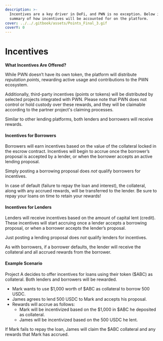 ```yaml
---
description: >-
  Incentives are a key driver in DeFi, and PWN is no exception. Below is a
  summary of how incentives will be accounted for on the platform.
cover: ../../.gitbook/assets/Points_Final_3.gif
coverY: 0
---
```


# Incentives

**What Incentives Are Offered?**

While PWN doesn’t have its own token, the platform will distribute _reputation points_, rewarding active usage and contributions to the PWN ecosystem.

Additionally, third-party incentives (points or tokens) will be distributed by selected projects integrated with PWN. Please note that PWN does not control or hold custody over these rewards, and they will be claimable according to the partner project's claiming processes.

Similar to other lending platforms, both lenders and borrowers will receive rewards.

#### Incentives for Borrowers

Borrowers will earn incentives based on the value of the collateral locked in the escrow contract. Incentives will begin to accrue once the borrower’s proposal is accepted by a lender, or when the borrower accepts an active lending proposal.

Simply posting a borrowing proposal does _not_ qualify borrowers for incentives.

In case of default (failure to repay the loan and interest), the collateral, along with any accrued rewards, will be transferred to the lender. Be sure to repay your loans on time to retain your rewards!

#### Incentives for Lenders

Lenders will receive incentives based on the amount of capital lent (credit). These incentives will start accruing once a lender accepts a borrowing proposal, or when a borrower accepts the lender’s proposal.

Just posting a lending proposal does _not_ qualify lenders for incentives.

As with borrowers, if a borrower defaults, the lender will receive the collateral and all accrued rewards from the borrower.

#### Example Scenario

Project A decides to offer incentives for loans using their token ($ABC) as collateral. Both lenders and borrowers will be rewarded.

* Mark wants to use $1,000 worth of $ABC as collateral to borrow 500 USDC.
* James agrees to lend 500 USDC to Mark and accepts his proposal.
* Rewards will accrue as follows:
  * Mark will be incentivized based on the $1,000 in $ABC he deposited as collateral.
  * James will be incentivized based on the 500 USDC he lent.

If Mark fails to repay the loan, James will claim the $ABC collateral and any rewards that Mark has accrued.

